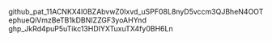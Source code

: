 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
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
